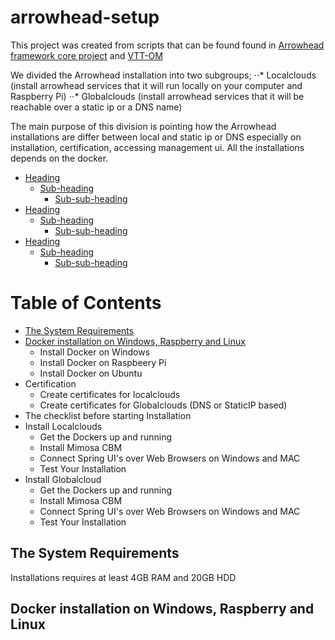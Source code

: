 # arrowhead-setup

This project was created from scripts that can be found found in [Arrowhead framework core project](https://github.com/arrowhead-f/core-java-spring) and [VTT-OM](https://github.com/VTT-OM/arrowhead-setup)

We divided the Arrowhead installation into two subgroups;
⋅⋅* Localclouds (install arrowhead services that it will run locally on your computer and Raspberry Pi)
⋅⋅* Globalclouds (install arrowhead services that it will be reachable over a static ip or a DNS name)

The main purpose of this division is pointing how the Arrowhead installations are differ between local and static ip or DNS especially on installation, certification, accessing management ui. All the installations depends on the docker. 

- [Heading](#heading)
  * [Sub-heading](#sub-heading)
    + [Sub-sub-heading](#sub-sub-heading)
- [Heading](#heading-1)
  * [Sub-heading](#sub-heading-1)
    + [Sub-sub-heading](#sub-sub-heading-1)
- [Heading](#heading-2)
  * [Sub-heading](#sub-heading-2)
    + [Sub-sub-heading](#sub-sub-heading-2)


# Table of Contents
- [The System Requirements](#TheSystemRequirements)
- [Docker installation on Windows, Raspberry and Linux](#installation)
  - Install Docker on Windows
  - Install Docker on Raspbeery Pi
  - Install Docker on Ubuntu
- Certification
  - Create certificates for localclouds
  - Create certificates for Globalclouds (DNS or StaticIP based)
- The checklist before starting Installation
- Install Localclouds
  - Get the Dockers up and running
  - Install Mimosa CBM
  - Connect Spring UI's over Web Browsers on Windows and MAC
  - Test Your Installation
- Install Globalcloud
  - Get the Dockers up and running
  - Install Mimosa CBM
  - Connect Spring UI's over Web Browsers on Windows and MAC
  - Test Your Installation

<!-- toc -->

## <a name="TheSystemRequirements"></a>The System Requirements
Installations requires at least 4GB RAM and 20GB HDD

## <a name="installation"></a>Docker installation on Windows, Raspberry and Linux

